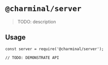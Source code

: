 # `@charminal/server`

> TODO: description

## Usage

```
const server = require('@charminal/server');

// TODO: DEMONSTRATE API
```
